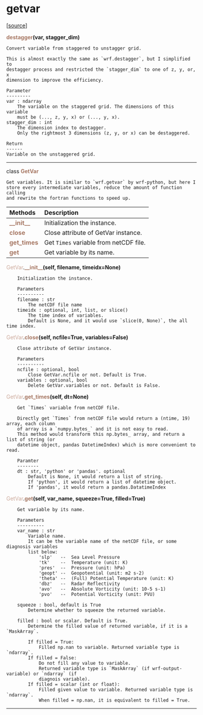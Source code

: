 # getvar  

[[source](../.././hurricane_tools//getvar.py)]  

<span style="color:#a77864">**destagger**</span>**(var, stagger_dim)**

    Convert variable from staggered to unstagger grid.
    
    This is almost exactly the same as `wrf.destagger`, but I simplified to 
    destagger process and restricted the `stagger_dim` to one of z, y, or, x
    dimension to improve the efficiency.
    
    Parameter
    ---------
    var : ndarray
        The variable on the staggered grid. The dimensions of this variable
        must be (..., z, y, x) or (..., y, x). 
    stagger_dim : int
        The dimension index to destagger.
        Only the rightmost 3 dimensions (z, y, or x) can be destaggered.
    
    Return
    ------
    Variable on the unstaggered grid.



******
class <span style="color:#a77864">**GetVar**</span>

    Get variables. It is similar to `wrf.getvar` by wrf-python, but here I 
    store every intermediate variables, reduce the amount of function calling
    and rewrite the fortran functions to speed up.



| Methods | Description |
| :------ | :---------- |
| <font color="#a77864"> **\_\_init\_\_** </font> | Initialization the instance. |
| <font color="#a77864"> **close** </font> | Close attribute of GetVar instance. |
| <font color="#a77864"> **get\_times** </font> | Get `Times` variable from netCDF file. |
| <font color="#a77864"> **get** </font> | Get variable by its name. |


<span style="color:#cca99b">GetVar</span>.<span style="color:#a77864">**\_\_init\_\_**</span>**(self, filename, timeidx=None)**

        Initialization the instance.

        Parameters
        ----------
        filename : str
            The netCDF file name
        timeidx : optional, int, list, or slice()
            The time index of variables.
            Default is None, and it would use `slice(0, None)`, the all time index.

  
<span style="color:#cca99b">GetVar</span>.<span style="color:#a77864">**close**</span>**(self, ncfile=True, variables=False)**

        Close attribute of GetVar instance.

        Parameters
        ----------
        ncfile : optional, bool
            Close GetVar.ncfile or not. Default is True.
        variables : optional, bool
            Delete GetVar.variables or not. Default is False.

  
<span style="color:#cca99b">GetVar</span>.<span style="color:#a77864">**get\_times**</span>**(self, dt=None)**

        Get `Times` variable from netCDF file.
        
        Directly get `Times` from netCDF file would return a (ntime, 19) array, each column
        of array is a `numpy.bytes_` and it is not easy to read.
        This method would transform this np.bytes_ array, and return a list of string (or 
        datetime object, pandas DatetimeIndex) which is more convenient to read.
        
        Paramter
        --------
        dt : str, 'python' or 'pandas'. optional
            Default is None, it would return a list of string.
            If 'python', it would return a list of datetime object.
            If 'pandas', it would return a pandas.DatatimeIndex

  
<span style="color:#cca99b">GetVar</span>.<span style="color:#a77864">**get**</span>**(self, var_name, squeeze=True, filled=True)**

        Get variable by its name.

        Parameters
        ----------
        var_name : str
            Variable name.
            It can be the variable name of the netCDF file, or some diagnosis variables
            list below:
                'slp'   --  Sea Level Pressure
                'tk'    --  Temperature (unit: K)
                'pres'  --  Pressure (unit: hPa)
                'geopt' --  Geopotential (unit: m2 s-2)
                'theta' --  (Full) Potential Temperature (unit: K)
                'dbz'   --  Radar Reflectivity 
                'avo'   --  Absolute Vorticity (unit: 10-5 s-1)
                'pvo'   --  Potential Vorticity (unit: PVU)
                
        squeeze : bool, default is True
            Determine whether to squeeze the returned variable.
            
        filled : bool or scalar. Default is True.
            Determine the filled value of returned variable, if it is a `MaskArray`.
            
            If filled = True:
                Filled np.nan to variable. Returned variable type is `ndarray`.
            If filled = False:
                Do not fill any value to variable.
                Returned variable type is `MaskArray` (if wrf-output-variable) or `ndarray` (if 
                diagnois variable).
            If filled = scalar (int or float):
                Filled given value to variable. Returned variable type is `ndarray`.
                When filled = np.nan, it is equivalent to filled = True.

  
******